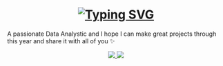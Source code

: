 
<h1 align="center">
    <a href="https://git.io/typing-svg"><img src="https://readme-typing-svg.herokuapp.com?font=Fira+Code&weight=700&size=24&pause=1000&color=5C50F7&width=435&lines=Hi+there+%F0%9F%91%8B++%F0%9F%91%A9%E2%80%8D%F0%9F%92%BB;I'm+Noof+Alsubhi!" alt="Typing SVG" /></a>
</h1>


A passionate Data Analystic  and I hope I can make great projects through this year and share it with all of you ✨

<div align="center"> 
  <a href="mailto:CS.AlsubhiNoof@gmail.com">
    <img src="https://img.shields.io/badge/Gmail-333333?style=for-the-badge&logo=gmail&logoColor=red" />
  </a>
  <a href="https://linkedin.com/in/noof-alsubhi-cs" target="_blank">
    <img src="https://img.shields.io/badge/LinkedIn-0077B5?style=for-the-badge&logo=linkedin&logoColor=white" target="_blank" />
  </a>
</div>

